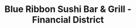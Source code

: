 ---
layout: place
title: "Blue Ribbon Sushi Bar & Grill - Financial District"
permalink: /new-york/new-york/blue-ribbon-sushi-bar-grill-financial-district.html
stateAbbr: NY
stateName: New York
cityName: New York
seo:
  name: "Blue Ribbon Sushi Bar & Grill - Financial District"
  type: Restaurant
  links: null
description: "Blue Ribbon Sushi Bar & Grill - Financial District serves delicious sushi in New York, New York. Try fresh Japanese dishes for a great dining experience. "
place_id: ChIJQ0zcVetbwokRV31aWICOGKk
photos:
  - name: >-
      places/ChIJQ0zcVetbwokRV31aWICOGKk/photos/AeeoHcJluQJGVLph5fI6wVBPOfzd7ZRHBKNr4YRke3RynqywtIl7iestF5kex7mMPt1Occ-YerAzG68osw7lRCRkNfm_i7hRElHdhXQIvTEiW82q4zlWeiHeZl1dOmMZyJnfwiB_u9b5ygDshLurk2PaU315_I4axGNoxZZzYtJOTLeqmkLXJTe4tB2-VucU_L-2ln-T6Ra4Pf2GZfuFvHWEDOfpnSgPjqW53jGQxkRy4Yvi_rLCscH7hJVPKXUzpMYPPi4Jwq57XP0pTdXmA1wHaXvecj_S0nQyJSQx51sp5M6rERg6gYSWaqW3j_h9rPYK7GoVnANGCS_JMDoSewtF1ZtKB2pU32dpC5sh521eX4Rpr0ZOZf0w4DSMiGdr7iWGeBDo048NhWlRfoknN2uej-UlOWTmTGREBliaAkmr1lLJdA
    widthPx: 800
    heightPx: 534
    authorAttributions:
      - displayName: Jaden Hasan
        uri: https://maps.google.com/maps/contrib/117183395728618723383
        photoUri: >-
          https://lh3.googleusercontent.com/a/ACg8ocLB0s6_FoeRPTZ6mIbpxmwOcEKfKbME3RmHrA2l6S6zW6N3tg=s100-p-k-no-mo
    flagContentUri: >-
      https://www.google.com/local/imagery/report/?cb_client=maps_api_places.places_api&image_key=!1e10!2sCIHM0ogKEICAgID41LuCGw&hl=en-US
    googleMapsUri: >-
      https://www.google.com/maps/place//data=!3m4!1e2!3m2!1sCIHM0ogKEICAgID41LuCGw!2e10!4m2!3m1!1s0x89c25beb55dc4c43:0xa9188e80585a7d57
  - name: >-
      places/ChIJQ0zcVetbwokRV31aWICOGKk/photos/AeeoHcJWyYhjXGI6xF-UEDC9-HGfdjounAa7DzUmmLi7IGx4Jp_4Kz_fuVkWPpA_VDbvBHCBxxWg_zWj8ajzLiPrOrzXItfVuGoOPrcKgqjoWNh1G8PDrn5-lrqgX-m1jVyNMWDfj6derxJLRkkJu5aFIw-b47Z1Vj13tsmRhX4p2fqOWoq-zzazkFePB8JTwYDBbDuQ85ETCvV8D60gPZxj79Uzsi1XUHph8FDt9cpRmRyNl6kdqkaea6yO_y3wwtVJ4-eg2QSA1Gq36XpTiHWup_DspFZgihDmn2Z1XH2q6_SzIYbitac_XFIrEdLYdzctYowJiSCm2ZULkZahIFC921sK2eqlTcmyBM1yzimUyqOFD-nlMP9nouykVBA0jHDgZUzXTfYTv1N4WBvtxCHcgILqHuG0wpu4SppwXKbCLoTGdQ
    widthPx: 4032
    heightPx: 3024
    authorAttributions:
      - displayName: Marco Rosario Pasquali
        uri: https://maps.google.com/maps/contrib/106512126233405776007
        photoUri: >-
          https://lh3.googleusercontent.com/a-/ALV-UjU_x3ciUprWNd7lgj8Koqlo17U0AAt8bCUxmcFnXCBWC3uLlUXH=s100-p-k-no-mo
    flagContentUri: >-
      https://www.google.com/local/imagery/report/?cb_client=maps_api_places.places_api&image_key=!1e10!2sCIHM0ogKEICAgIDE0uCSXQ&hl=en-US
    googleMapsUri: >-
      https://www.google.com/maps/place//data=!3m4!1e2!3m2!1sCIHM0ogKEICAgIDE0uCSXQ!2e10!4m2!3m1!1s0x89c25beb55dc4c43:0xa9188e80585a7d57
  - name: >-
      places/ChIJQ0zcVetbwokRV31aWICOGKk/photos/AeeoHcKIif9WTuA55mXxYNmM-TYZi9mwzkyQ31PnaJ8yf2AOljJ3sBWgzvR-CiiWEwZw_TmJTZkTIWD98C7QuOICrGkkEM-7RuyMrAwlcEAKZU6wH8GlJjYIuwi02W1Oom5reIsrDbIQTUoB-Txg9s-0J8IU5OSjaXSQxphspFEPf7TOCVeKv-5p39aVhAMc2TRKVuFaLwaks8sT1Y-3RjO8zupEGRry6vGYCwaSNTIqnTnj_z0MKnP9C_vupSJH1OOnVYBLs0fF1_dVU4QpSCxrOq57sBKYz0L6HFuC7GNSYI0Fbg
    widthPx: 4800
    heightPx: 2199
    authorAttributions:
      - displayName: Blue Ribbon Federal Grill
        uri: https://maps.google.com/maps/contrib/110511128588803155662
        photoUri: >-
          https://lh3.googleusercontent.com/a-/ALV-UjVLz8MlGbQkfBNQJC-PG6mSz5Zk5L2MyFGRZAUR-1Xo0matJfM=s100-p-k-no-mo
    flagContentUri: >-
      https://www.google.com/local/imagery/report/?cb_client=maps_api_places.places_api&image_key=!1e10!2sAF1QipP2z91JoAwZv-1gULY84xlGBiCRFAGdW2PJJuax&hl=en-US
    googleMapsUri: >-
      https://www.google.com/maps/place//data=!3m4!1e2!3m2!1sAF1QipP2z91JoAwZv-1gULY84xlGBiCRFAGdW2PJJuax!2e10!4m2!3m1!1s0x89c25beb55dc4c43:0xa9188e80585a7d57
  - name: >-
      places/ChIJQ0zcVetbwokRV31aWICOGKk/photos/AeeoHcLIbIN0bFwv_BBVHYw9glUhABJtZON7MbaGHZeD7Tb7AB2av9Ya75yN9UmGYTGCiHSBLDR7cWaVoj1MrDgR68r4wzAX1hkcKbBhLRSJ9ZBvbmYKgoLjZOgWDLLecO4i1kNh1GtGhwfW9dXl9Lh6-_PJEXJTf_c559NG_KIGdPLCWPmI1kmDWnWDQDLEkI_5YivDZ82wcMkrS3-5WP8eonFPhRHZQaNJUa4o0F1sOTCTK7yQsHIRPmm-GkMf28CwMhXgrQu2AiaR83_kGZHu7hvZjg02NVQaS2r85AenQQ8jAYQHbb353aiuM_VwE4sjN95AYDGmf0ZTOnzuodfOXW5m7Z-vDwIfTlYJmXVNpu5cFRthpXTYFfK_3XakoeNu7BzafG3qDvfLsBt4hE4bE34WQmSfYGbm7nY9NocrRaINfA
    widthPx: 4032
    heightPx: 3024
    authorAttributions:
      - displayName: Flora Fiorillo
        uri: https://maps.google.com/maps/contrib/103346651663028684534
        photoUri: >-
          https://lh3.googleusercontent.com/a-/ALV-UjXqmfiLV6a04SoBzNbDd7v4wde3ED73xDq2cHMW04WYnohZj6yVPw=s100-p-k-no-mo
    flagContentUri: >-
      https://www.google.com/local/imagery/report/?cb_client=maps_api_places.places_api&image_key=!1e10!2sCIHM0ogKEICAgIC36I3zQw&hl=en-US
    googleMapsUri: >-
      https://www.google.com/maps/place//data=!3m4!1e2!3m2!1sCIHM0ogKEICAgIC36I3zQw!2e10!4m2!3m1!1s0x89c25beb55dc4c43:0xa9188e80585a7d57
  - name: >-
      places/ChIJQ0zcVetbwokRV31aWICOGKk/photos/AeeoHcJX109ENNHjr6vmFY4B44oREsBX2MZGmBMFu_E_g9qJw8XItg4t0GgQdudilAJJa54VpUVokPwIL_87jjCgTiNaIg9dIeG5b8ZZfNOehAUuWU2w_yyzrh6-bxClT4Tu7NWq4AdFfEBx_8d6TNS9F95uV7SzA4N7_sPThe83Q4InWy4zsFdAzcw7xfM3M2lHJs-nAxYU_9FcNjKkP-5enLpnq6Ngp5VcxFQyOf-87BtS87X-4tNN500FfBTDt-w5iU5KlScxBMBD3PTfg4sysLPpjFwfLkOfYPvuLeTp96twVYiZlDcxe2LM1iqI7VMU5Yi1v53LlGF77HBUhel-pxDstObr5mtI8lc3Cr9YkTrh7qADfjsf2hMKlYvVBaCvrviy75jWRdD6sJqs1iObuiOaeURBVVhKSx760TAIVVLJOg
    widthPx: 4080
    heightPx: 3072
    authorAttributions:
      - displayName: Todd Cohen
        uri: https://maps.google.com/maps/contrib/107140309854045839068
        photoUri: >-
          https://lh3.googleusercontent.com/a-/ALV-UjUOoo9r0MoCFlYFECZtW5CjcPDk6pgL65puAp_a7FGQt-yOqZWzGQ=s100-p-k-no-mo
    flagContentUri: >-
      https://www.google.com/local/imagery/report/?cb_client=maps_api_places.places_api&image_key=!1e10!2sCIHM0ogKEICAgIDL48zyUg&hl=en-US
    googleMapsUri: >-
      https://www.google.com/maps/place//data=!3m4!1e2!3m2!1sCIHM0ogKEICAgIDL48zyUg!2e10!4m2!3m1!1s0x89c25beb55dc4c43:0xa9188e80585a7d57
  - name: >-
      places/ChIJQ0zcVetbwokRV31aWICOGKk/photos/AeeoHcKMKX3DVWCTQlyL1nXe5Fuh-2U-1qUYz5-hjbuBIfJZuvSFuqFxBopr8D1U49umSrWV0USMW62CpOSF3cXKjlbT6yoFmWRhc9R0xIAU8mIwtZ94_sv3MjKchecxUrvNd4aAzzAIutrTuaUAYAGgpwJWaF01Tq1yUuetqmSYjmx9FyLk4QI1Zah_QnqxJGBFP24TJv9W5NJVP3d4NiqwK5h_AEFio8SVRxWzZMYFNOAQmcD4xLNUOD6vAU4wjM4kSk-iWAkBu1dq9pBfubVkVj347CxRBr7PC56_0EVtfWRGSn5nKmVlNd8qAL8FVceR82z2g23w4231BYrb-dAc9he6J0fWBxpkm8UgnMxFuAfl60C_5hEnmdiWl8ruTBUH-42wGY1hRnbwIdA_x1BNRgSDZtJj2zmwfNfDGUpkU3eYka9R
    widthPx: 3024
    heightPx: 4032
    authorAttributions:
      - displayName: Sara
        uri: https://maps.google.com/maps/contrib/106466772730502199649
        photoUri: >-
          https://lh3.googleusercontent.com/a/ACg8ocK60u59MrI6tA8KgKXNZT91-F4B-KMuLNypCib8yCSUADwgcSJf=s100-p-k-no-mo
    flagContentUri: >-
      https://www.google.com/local/imagery/report/?cb_client=maps_api_places.places_api&image_key=!1e10!2sCIHM0ogKEICAgICHndWl7gE&hl=en-US
    googleMapsUri: >-
      https://www.google.com/maps/place//data=!3m4!1e2!3m2!1sCIHM0ogKEICAgICHndWl7gE!2e10!4m2!3m1!1s0x89c25beb55dc4c43:0xa9188e80585a7d57
  - name: >-
      places/ChIJQ0zcVetbwokRV31aWICOGKk/photos/AeeoHcI4FODP4R_l8Q-XUsDPvukse6X-TSCkouPxrZJWgXVOYHNPTRQHpAq6LBevHecYdnQ9jHGEa_Mpca3N46O1Tw8N_sXTOl4hLMsX10MEIwSdN1qFeVckoMkh_9twrA5XaggjFoHOY46rvMq4I_ds1cJC5X81nmuRP3gJ0DcVf-ifekBsbzNpEZ4SRkMORM7YWQScXrLiCagGBRrrjxKHnu-kQw0luQgg82VTcArF7VD3H7K7Bh9nnSWXlFPxYTez9ixjdhu2pCVwLTVxBH0QjUu4uIk5g-dOcB9ACPxRs88bSyE-7hLePU0aR_dLHyjPrtecj2GIn08ccbFRDcKw2uTISDvZJPW3VwVLHsI74ZQKBFfkyLTtM8OduD3VyREsh3JTV34YeVUU3BCKQjKCFbwULvebCa9sTF9dm60EyyIDfG4K
    widthPx: 4032
    heightPx: 3024
    authorAttributions:
      - displayName: Andres Leonardo Rodriguez Ramirez
        uri: https://maps.google.com/maps/contrib/115976497115225359649
        photoUri: >-
          https://lh3.googleusercontent.com/a-/ALV-UjVEYOw5YTnNBcVz841XzTrgJzBmaPQ7T-Vj0dOyNiPi5EVr4GMi=s100-p-k-no-mo
    flagContentUri: >-
      https://www.google.com/local/imagery/report/?cb_client=maps_api_places.places_api&image_key=!1e10!2sCIHM0ogKEICAgIDLr6DzqQE&hl=en-US
    googleMapsUri: >-
      https://www.google.com/maps/place//data=!3m4!1e2!3m2!1sCIHM0ogKEICAgIDLr6DzqQE!2e10!4m2!3m1!1s0x89c25beb55dc4c43:0xa9188e80585a7d57
  - name: >-
      places/ChIJQ0zcVetbwokRV31aWICOGKk/photos/AeeoHcINQnkLKeXnF1K9iZU0ABG3c0aobtMzQ6cn8tJbtXfjwghgMqPBhHl4qjfCvTRe7bVnl9-V8vu_0MqE8CCPo1ye-j7B1AK-f3hHMvY_Dn1uZUt3-npLOiUY-YysAeW6Ab24ADdEsqCMBg1Z3bo7A2GdGdrcf3ej5_Te2y5cvC9rQNldnyBu1ynuxMxQm-o7N654_FjnPdDv00-iQPVk9WHgE8_knQ1Ri9_xOs0p5Cozf6qQD2WA2mgTW22Vsya7tK9zQSOgfRi3IjXGXiPA-BVTfq5xWui8Bewg7bfdv_iqKknMNlWaBpnj-Zgmq5WlWftdJShPL3CLMQTuIm_9docmVF6rECVvCOuJRu1Siq5HBvWqI3wvXhw-GKaQcblR7CkVCaX7PKNvWXv__JG--4EKYpSA8y-G__BIt1hTq0cWig
    widthPx: 4032
    heightPx: 3024
    authorAttributions:
      - displayName: Eugene K
        uri: https://maps.google.com/maps/contrib/110604540765018384435
        photoUri: >-
          https://lh3.googleusercontent.com/a/ACg8ocKDt9Kp5UZHiMcKxXuHnzwCdrap47QWzWCWTaek8IKx4TfuzWFR=s100-p-k-no-mo
    flagContentUri: >-
      https://www.google.com/local/imagery/report/?cb_client=maps_api_places.places_api&image_key=!1e10!2sCIHM0ogKEICAgICkjO_LdQ&hl=en-US
    googleMapsUri: >-
      https://www.google.com/maps/place//data=!3m4!1e2!3m2!1sCIHM0ogKEICAgICkjO_LdQ!2e10!4m2!3m1!1s0x89c25beb55dc4c43:0xa9188e80585a7d57
  - name: >-
      places/ChIJQ0zcVetbwokRV31aWICOGKk/photos/AeeoHcKJcBPg1_Yk9GYCwDAJnv0XZvXlFm8UPnIHxN_Vz24Tj-5i7tgyC15pD4ZSPV7ivBHgPEwwoR5P-05LLNMShpPmBQM8Efh5857yLtSvBA11x4mZFJoY2yrq-w52IzUxSX4WaGQWHLExMFWhqVQkCKz-CReeJOiqIb3jcNhst5sQ0PoE_9HS1en6qVXP_WWWODxnMODKTnLoiCwxGyXumgs4UYMCyDIal5ADTfa-zUDSzTztG5-s6qsgpKtW9RaFffEbRYXikwZpJc_cRZAiyKUTSQi5-3cUFZGFC-inQ5_ya6lRAJQIMXCitwF1PYwyAVg67zkOW_Dv9K2XOvAfb6tAXGUYOy1GgobebAl5RNupikauSMHudiqXWQ53J486vPNJop8grBsEd-j5mISgOgU4NzjsPh9AQQp4eynFNbs8_Q
    widthPx: 3000
    heightPx: 4000
    authorAttributions:
      - displayName: Toni
        uri: https://maps.google.com/maps/contrib/105745369021895046521
        photoUri: >-
          https://lh3.googleusercontent.com/a-/ALV-UjUp_kwVgQABCCjTeIDTcx4AhNQ37rCHOQX0tzrYqCECM7ENjow7yA=s100-p-k-no-mo
    flagContentUri: >-
      https://www.google.com/local/imagery/report/?cb_client=maps_api_places.places_api&image_key=!1e10!2sCIHM0ogKEICAgICO99rlbg&hl=en-US
    googleMapsUri: >-
      https://www.google.com/maps/place//data=!3m4!1e2!3m2!1sCIHM0ogKEICAgICO99rlbg!2e10!4m2!3m1!1s0x89c25beb55dc4c43:0xa9188e80585a7d57
  - name: >-
      places/ChIJQ0zcVetbwokRV31aWICOGKk/photos/AeeoHcL4ET5NnulqwOGD202DNQrS5YaWung6YErg2ZyIqEBw3mMhYgKm30uoeNduo1Fr_vCQCW2dbSPj7eWi5_jQpV60Kl1cXxThjGBdICSVjiAu9A3kmbwPYdx8Z-_ALp2HsLsoUqJSgLMB8hTkTYRkQvYe4ygFyaO1PftBt8pd6TXtBiOi5m44T0BYoqfPOxWlTRgTLBBeUbvYLsFq9Cb8s6izd-bstvQBKKB827NHJOAf64fIJFNGeTwGjgbz-7ZQ_jIl1mS6lPjHu85pwDxoa2JItqOiSXEQ0jw4KHwNLZqei_-N1HvEY9UoAI05qUr6KICkJ8Q988DtZVgt-OndQgPnRX5LjcU1PdrdFJEDI5_L0Vjh9wOSq94Had6UHF2weLIvAcMykK_qn7eqcU6KAa6zVqIayzm7OqDSsWKIc4iS4Yyq
    widthPx: 3600
    heightPx: 4800
    authorAttributions:
      - displayName: Keumdal Jung
        uri: https://maps.google.com/maps/contrib/106231171007078458052
        photoUri: >-
          https://lh3.googleusercontent.com/a-/ALV-UjVeMdHxPUtofiP9_NrNqVv3U-ZtIm5QmTXjsNXBtt5x1uih67GE=s100-p-k-no-mo
    flagContentUri: >-
      https://www.google.com/local/imagery/report/?cb_client=maps_api_places.places_api&image_key=!1e10!2sCIHM0ogKEICAgIDPjPGIjwE&hl=en-US
    googleMapsUri: >-
      https://www.google.com/maps/place//data=!3m4!1e2!3m2!1sCIHM0ogKEICAgIDPjPGIjwE!2e10!4m2!3m1!1s0x89c25beb55dc4c43:0xa9188e80585a7d57
address: 84 William St, New York, NY 10038, USA
street: 84 William St
city: New York
state: NY
zip: '10038'
country: USA
neighborhood: null
latitude: '40.708005'
longitude: '-74.007726'
accessibility_options:
  wheelchairAccessibleParking: false
  wheelchairAccessibleEntrance: true
  wheelchairAccessibleRestroom: true
  wheelchairAccessibleSeating: true
business_status: OPERATIONAL
name: Blue Ribbon Sushi Bar & Grill - Financial District
google_maps_links:
  directionsUri: >-
    https://www.google.com/maps/dir//''/data=!4m7!4m6!1m1!4e2!1m2!1m1!1s0x89c25beb55dc4c43:0xa9188e80585a7d57!3e0
  placeUri: https://maps.google.com/?cid=12184645473740160343
  writeAReviewUri: >-
    https://www.google.com/maps/place//data=!4m3!3m2!1s0x89c25beb55dc4c43:0xa9188e80585a7d57!12e1
  reviewsUri: >-
    https://www.google.com/maps/place//data=!4m4!3m3!1s0x89c25beb55dc4c43:0xa9188e80585a7d57!9m1!1b1
  photosUri: >-
    https://www.google.com/maps/place//data=!4m3!3m2!1s0x89c25beb55dc4c43:0xa9188e80585a7d57!10e5
primary_type: Japanese Restaurant
opening_hours:
  regular: null
  current: null
secondary_opening_hours:
  regular:
    weekdayDescriptions: null
    type: null
  current:
    weekdayDescriptions: null
    type: null
phone: null
price_level: null
price_range: null
rating: null
rating_count: 0
website: null
reviews: null
parking_options: null
payment_options: null
allow_dogs: null
curbside_pickup: null
delivery: null
dine_in: null
good_for_children: null
good_for_groups: null
good_for_sports: null
live_music: null
menu_for_children: null
outdoor_seating: null
reservable: null
restroom: null
serves_beer: null
serves_breakfast: null
serves_brunch: null
serves_cocktails: null
serves_coffee: null
serves_dinner: null
serves_dessert: null
serves_lunch: null
serves_vegetarian_food: null
serves_wine: null
takeout: null
update_category: essentials
summary: null

---